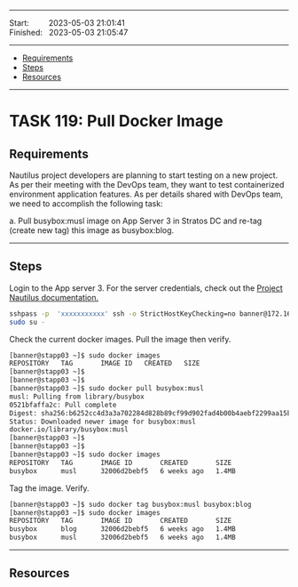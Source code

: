 
------------------------------

Start: &nbsp;&nbsp;&nbsp;&nbsp;&nbsp;&nbsp;&nbsp;&nbsp;2023-05-03 21:01:41  
Finished: &nbsp;&nbsp;2023-05-03 21:05:47  

------------------------------

- [Requirements](#requirements)
- [Steps](#steps)
- [Resources](#resources)

------------------------------

# TASK 119: Pull Docker Image

## Requirements

Nautilus project developers are planning to start testing on a new project. As per their meeting with the DevOps team, they want to test containerized environment application features. As per details shared with DevOps team, we need to accomplish the following task:

a. Pull busybox:musl image on App Server 3 in Stratos DC and re-tag (create new tag) this image as busybox:blog.

------------------------------

## Steps

Login to the App server 3. For the server credentials, check out the [Project Nautilus documentation.](https://kodekloudhub.github.io/kodekloud-engineer/docs/projects/nautilus)

```bash
sshpass -p  'xxxxxxxxxxx' ssh -o StrictHostKeyChecking=no banner@172.16.238.12
sudo su -
```

Check the current docker images. Pull the image then verify.
```bash
[banner@stapp03 ~]$ sudo docker images
REPOSITORY   TAG       IMAGE ID   CREATED   SIZE
[banner@stapp03 ~]$ 
[banner@stapp03 ~]$ 
[banner@stapp03 ~]$ sudo docker pull busybox:musl
musl: Pulling from library/busybox
0521bfaffa2c: Pull complete 
Digest: sha256:b6252cc4d3a3a702284d828b89cf99d902fad4b00b4aebf2299aa15bfeae54bf
Status: Downloaded newer image for busybox:musl
docker.io/library/busybox:musl
[banner@stapp03 ~]$ 
[banner@stapp03 ~]$ 
[banner@stapp03 ~]$ sudo docker images
REPOSITORY   TAG       IMAGE ID       CREATED       SIZE
busybox      musl      32006d2bebf5   6 weeks ago   1.4MB
```

Tag the image. Verify.

```bash
[banner@stapp03 ~]$ sudo docker tag busybox:musl busybox:blog
[banner@stapp03 ~]$ sudo docker images
REPOSITORY   TAG       IMAGE ID       CREATED       SIZE
busybox      blog      32006d2bebf5   6 weeks ago   1.4MB
busybox      musl      32006d2bebf5   6 weeks ago   1.4MB 
```


------------------------------

## Resources